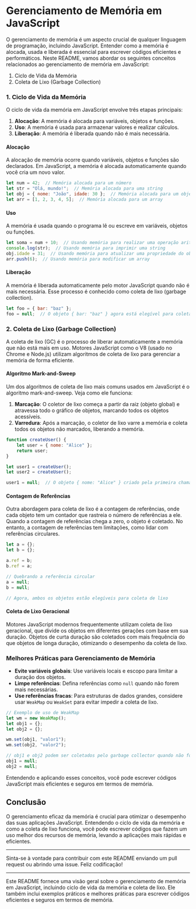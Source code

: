 # Gerenciamento de Memória em JavaScript

O gerenciamento de memória é um aspecto crucial de qualquer linguagem de programação, incluindo JavaScript. Entender como a memória é alocada, usada e liberada é essencial para escrever códigos eficientes e performáticos. Neste README, vamos abordar os seguintes conceitos relacionados ao gerenciamento de memória em JavaScript:

1. Ciclo de Vida da Memória
2. Coleta de Lixo (Garbage Collection)

### 1. Ciclo de Vida da Memória

O ciclo de vida da memória em JavaScript envolve três etapas principais:

1. **Alocação**: A memória é alocada para variáveis, objetos e funções.
2. **Uso**: A memória é usada para armazenar valores e realizar cálculos.
3. **Liberação**: A memória é liberada quando não é mais necessária.

#### Alocação

A alocação de memória ocorre quando variáveis, objetos e funções são declarados. Em JavaScript, a memória é alocada automaticamente quando você cria um novo valor.

```javascript
let num = 42;  // Memória alocada para um número
let str = "Olá, mundo!";  // Memória alocada para uma string
let obj = { nome: "João", idade: 30 };  // Memória alocada para um objeto
let arr = [1, 2, 3, 4, 5];  // Memória alocada para um array
```

#### Uso

A memória é usada quando o programa lê ou escreve em variáveis, objetos ou funções.

```javascript
let soma = num + 10;  // Usando memória para realizar uma operação aritmética
console.log(str);  // Usando memória para imprimir uma string
obj.idade = 31;  // Usando memória para atualizar uma propriedade do objeto
arr.push(6);  // Usando memória para modificar um array
```

#### Liberação

A memória é liberada automaticamente pelo motor JavaScript quando não é mais necessária. Esse processo é conhecido como coleta de lixo (garbage collection).

```javascript
let foo = { bar: "baz" };
foo = null;  // O objeto { bar: "baz" } agora está elegível para coleta de lixo
```

### 2. Coleta de Lixo (Garbage Collection)

A coleta de lixo (GC) é o processo de liberar automaticamente a memória que não está mais em uso. Motores JavaScript como o V8 (usado no Chrome e Node.js) utilizam algoritmos de coleta de lixo para gerenciar a memória de forma eficiente.

#### Algoritmo Mark-and-Sweep

Um dos algoritmos de coleta de lixo mais comuns usados em JavaScript é o algoritmo mark-and-sweep. Veja como ele funciona:

1. **Marcação**: O coletor de lixo começa a partir da raiz (objeto global) e atravessa todo o gráfico de objetos, marcando todos os objetos acessíveis.
2. **Varredura**: Após a marcação, o coletor de lixo varre a memória e coleta todos os objetos não marcados, liberando a memória.

```javascript
function createUser() {
    let user = { nome: "Alice" };
    return user;
}

let user1 = createUser();
let user2 = createUser();

user1 = null;  // O objeto { nome: "Alice" } criado pela primeira chamada a createUser() agora está elegível para coleta de lixo
```

#### Contagem de Referências

Outra abordagem para coleta de lixo é a contagem de referências, onde cada objeto tem um contador que rastreia o número de referências a ele. Quando a contagem de referências chega a zero, o objeto é coletado. No entanto, a contagem de referências tem limitações, como lidar com referências circulares.

```javascript
let a = {};
let b = {};

a.ref = b;
b.ref = a;

// Quebrando a referência circular
a = null;
b = null;

// Agora, ambos os objetos estão elegíveis para coleta de lixo
```

#### Coleta de Lixo Geracional

Motores JavaScript modernos frequentemente utilizam coleta de lixo geracional, que divide os objetos em diferentes gerações com base em sua duração. Objetos de curta duração são coletados com mais frequência do que objetos de longa duração, otimizando o desempenho da coleta de lixo.

### Melhores Práticas para Gerenciamento de Memória

- **Evite variáveis globais**: Use variáveis locais e escopo para limitar a duração dos objetos.
- **Limpe referências**: Defina referências como `null` quando não forem mais necessárias.
- **Use referências fracas**: Para estruturas de dados grandes, considere usar `WeakMap` ou `WeakSet` para evitar impedir a coleta de lixo.

```javascript
// Exemplo de uso de WeakMap
let wm = new WeakMap();
let obj1 = {};
let obj2 = {};

wm.set(obj1, "valor1");
wm.set(obj2, "valor2");

// obj1 e obj2 podem ser coletados pelo garbage collector quando não forem mais referenciados
obj1 = null;
obj2 = null;
```

Entendendo e aplicando esses conceitos, você pode escrever códigos JavaScript mais eficientes e seguros em termos de memória.

## Conclusão

O gerenciamento eficaz da memória é crucial para otimizar o desempenho das suas aplicações JavaScript. Entendendo o ciclo de vida da memória e como a coleta de lixo funciona, você pode escrever códigos que fazem um uso melhor dos recursos de memória, levando a aplicações mais rápidas e eficientes.

---

Sinta-se à vontade para contribuir com este README enviando um pull request ou abrindo uma issue. Feliz codificação!

---

Este README fornece uma visão geral sobre o gerenciamento de memória em JavaScript, incluindo ciclo de vida da memória e coleta de lixo. Ele também inclui exemplos práticos e melhores práticas para escrever códigos eficientes e seguros em termos de memória.
